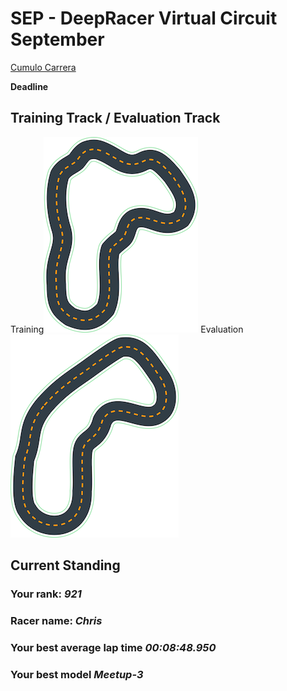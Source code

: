 # SEP - DeepRacer Virtual Circuit September

[Cumulo Carrera](https://console.aws.amazon.com/deepracer/home?region=us-east-1#leaderboard/Cumulo%20Carrera)

**Deadline** 

## Training Track / Evaluation Track
Training![](mexico_track.png) Evaluation![](mexicoalt_track.png)


## Current Standing

### Your rank: *921*
### Racer name: *Chris*
### Your best average lap time *00:08:48.950*
### Your best model *Meetup-3*



